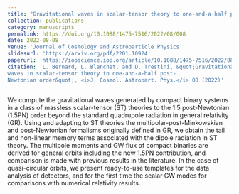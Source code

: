 ```yaml
---
title: "Gravitational waves in scalar-tensor theory to one-and-a-half post-Newtonian order"
collection: publications
category: manuscripts
permalink: https://doi.org/10.1088/1475-7516/2022/08/008
date: 2022-08-08
venue: 'Journal of Cosmology and Astroparticle Physics'
slidesurl: 'https://arxiv.org/pdf/2201.10924'
paperurl: 'https://iopscience.iop.org/article/10.1088/1475-7516/2022/08/008'
citation: 'L. Bernard, L. Blanchet, and D. Trestini, &quot;Gravitational
waves in scalar-tensor theory to one-and-a-half post-
Newtonian order&quot;, <i>J. Cosmol. Astropart. Phys.</i> 08 (2022)'
---
```


We compute the gravitational waves generated by compact binary systems in a class of massless scalar-tensor (ST) theories to the 1.5 post-Newtonian (1.5PN) order beyond the standard quadrupole radiation in general relativity (GR). Using and adapting to ST theories the multipolar-post-Minkowskian and post-Newtonian formalisms originally defined in GR, we obtain the tail and non-linear memory terms associated with the dipole radiation in ST theory. The multipole moments and GW flux of compact binaries are derived for general orbits including the new 1.5PN contribution, and comparison is made with previous results in the literature. In the case of quasi-circular orbits, we present ready-to-use templates for the data analysis of detectors, and for the first time the scalar GW modes for comparisons with numerical relativity results.
